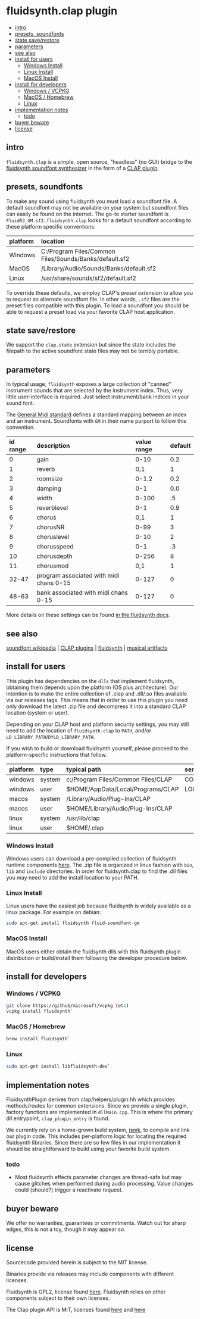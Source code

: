 # fluidsynth.clap plugin 

- [intro](#intro)
- [presets, soundfonts](#presets-soundfonts)
- [state save/restore](#state-saverestore)
- [parameters](#parameters)
- [see also](#see-also)
- [install for users](#install-for-users)
  - [Windows Install](#windows-install)
  - [Linux Install](#linux-install)
  - [MacOS Install](#macos-install)
- [install for developers](#install-for-developers)
  - [Windows / VCPKG](#windows--vcpkg)
  - [MacOS / Homebrew](#macos--homebrew)
  - [Linux](#linux)
- [implementation notes](#implementation-notes)
  - [todo](#todo)
- [buyer beware](#buyer-beware)
- [license](#license)

## intro

`fluidsynth.clap` is a simple, open source, "headless" (no GUI) bridge to 
the [fluidsynth soundfont synthesizer](https://fluidsynth.org) in the 
form of a [CLAP plugin](https://github.com/free-audio/clap).

## presets, soundfonts

To make any sound using fluidsynth you must load a soundfont file. 
A default soundfont may not be available on your system but soundfont 
files can easily be found on the internet. The go-to starter soundfont 
is `FluidR3_GM.sf2`. `fluidsynth.clap` looks for a default soundfont 
according to these platform specific conventions:

| platform | location                                               |
| :------- | :----------------------------------------------------- |
| Windows  | C:/Program Files/Common Files/Sounds/Banks/default.sf2 |
| MacOS    | /Library/Audio/Sounds/Banks/default.sf2                |
| Linux    | /usr/share/sounds/sf2/default.sf2                      |

To override these defaults, we employ CLAP's _preset extension_ to allow you 
to request an alternate soundfont file.  In other words, `.sf2` files *are* 
the preset files compatible with this plugin.  To load a soundfont you should 
be able to request a preset load via your favorite CLAP host application.

## state save/restore

We support the `clap.state` extension but since the state includes
the filepath to the active soundfont state files may not be
terribly portable.

## parameters

In typical usage, `fluidsynth` exposes a large collection of "canned" instrument
sounds that are selected by the instrument index. Thus, very little user-interface
is required. Just select instrument/bank indices in your sound font.

The [General Midi standard](https://cannerycoders.com/docs/fiddle/reference/midiGM1.html)
defines a standard mapping between an index and an instrument. Soundfonts
with `GM` in their name purport to follow this convention.


| id range | description                             | value range | default |
| :------- | :-------------------------------------- | :---------- | :------ |
| 0        | gain                                    | 0-10        | 0.2     |
| 1        | reverb                                  | 0,1         | 1       |
| 2        | roomsize                                | 0-1.2       | 0.2     |
| 3        | damping                                 | 0-1         | 0.0     |
| 4        | width                                   | 0-100       | .5      |
| 5        | reverblevel                             | 0-1         | 0.9     |
| 6        | chorus                                  | 0,1         | 1       |
| 7        | chorusNR                                | 0-99        | 3       |
| 8        | choruslevel                             | 0-10        | 2       |
| 9        | chorusspeed                             | 0-1         | .3      |
| 10       | chorusdepth                             | 0-256       | 8       |
| 11       | chorusmod                               | 0,1         | 1       |
| 32-47    | program associated with midi chans 0-15 | 0-127       | 0       |
| 48-63    | bank associated with midi chans 0-15    | 0-127       | 0       |

More details on these settings can be found [in the fluidsynth docs](https://www.fluidsynth.org/api/settings_synth.html).

## see also

[soundfont wikipedia](https://en.wikipedia.org/wiki/SoundFont) |
[CLAP plugins](https://github.com/free-audio/clap) |
[fluidsynth](https://fluidsynth.org) |
[musical artifacts](https://musical-artifacts.com/artifacts?formats=sf2&tags=soundfont)

## install for users

This plugin has dependencies on the `dlls` that implement fluidsynth, 
obtaining them depends upon the platform (OS plus architecture).
Our intention is to make the entire collection of .clap and .dll/.so files
available via our releases tags. This means that in order to use this
plugin you need only download the latest .zip file and decompress it
into a standard CLAP location (system or user).

Depending on your CLAP host and platform security settings, you may still need
to add the location of `fluidsynth.clap` to `PATH`, and/or 
`LD_LIBRARY_PATH`/`DYLD_LIBRARY_PATH`.

If you wish to build or download fluidsynth yourself, please proceed to
the platform-specific instructions that follow.

| platform | type   | typical path                       | semantic           |
| :------- | :----- | :--------------------------------- | :----------------- |
| windows  | system | c:/Program Files/Common Files/CLAP | COMMONPROGRAMFILES |
| windows  | user   | $HOME/AppData/Local/Programs/CLAP  | LOCALAPPDATA       |
| macos    | system | /Library/Audio/Plug-Ins/CLAP       |                    |
| macos    | user   | $HOME/Library/Audio/Plug-Ins/CLAP  |                    |
| linux    | system | /usr/lib/clap                      |                    |
| linux    | user   | $HOME/.clap                        |                    |

### Windows Install

Windows users can download a pre-compiled collection of fluidsynth
runtime components [here](https://github.com/FluidSynth/fluidsynth/releases).
The .zip file is organized in linux fashion with `bin`, `lib` and `include`
directories.  In order for fluidsynth.clap to find the .dll files you may
need to add the install location to your PATH.

### Linux Install
Linux users have the easiest job because fluidsynth is widely available as 
a linux package.  For example on debian: 

```sh
sudo apt-get install fluidsynth fluid-soundfont-gm
```

### MacOS Install
MacOS users either obtain the fluidsynth dlls with this fluidsynth plugin 
distribution or build/install them following the developer procedure below.

## install for developers

### Windows / VCPKG

```sh
git clone https://github/microsoft/vcpkg (etc)
vcpkg install fluidsynth`
```

### MacOS / Homebrew

```sh
brew install fluidsynth`
```

### Linux

```sh
sudo apt-get install libfluidsynth-dev`
```

## implementation notes

FluidsynthPlugin derives from clap/helpers/plugin.hh which
provides methods/routes for common extensions. Since we 
provide a single plugin, factory functions are implemented 
in `dllMain.cpp`. This is where the primary dll entrypoint,
`clap_plugin_entry` is found.

We currently rely on a home-grown build system, [jsmk](https://github.com/dbadb/jsmk),
to compile and link our plugin code. This includes per-platform 
logic for locating the required fluidsynth libraries.  Since there are
so few files in our implementation it should be straightforward to build 
using your favorite build system.

### todo

* Most fluidsynth effects parameter changes are thread-safe but may cause
glitches when performed during audio processing.  Value changes
could (should?) trigger a reactivate request.

## buyer beware

We offer no warranties, guarantees or commitments. Watch out for sharp
edges, this is not a toy, though it may appear so.

## license

Sourcecode provided herein is subject to the MIT license.  

Binaries provide via releases may include components with different licenses.

Fluidsynth is GPL2, license found [here](https://github.com/FluidSynth/fluidsynth/blob/master/LICENSE).
Fluidsynth relies on other components subject to their own licenses.

The Clap plugin API is MIT, licenses found [here](https://github.com/free-audio/clap/blob/main/LICENSE)
and [here](https://github.com/free-audio/clap-helpers/blob/main/LICENSE)



